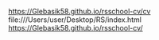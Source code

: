 https://Glebasik58.github.io/rsschool-cv/cv
file:///Users/user/Desktop/RS/index.html
https://Glebasik58.github.io/rsschool-cv/
